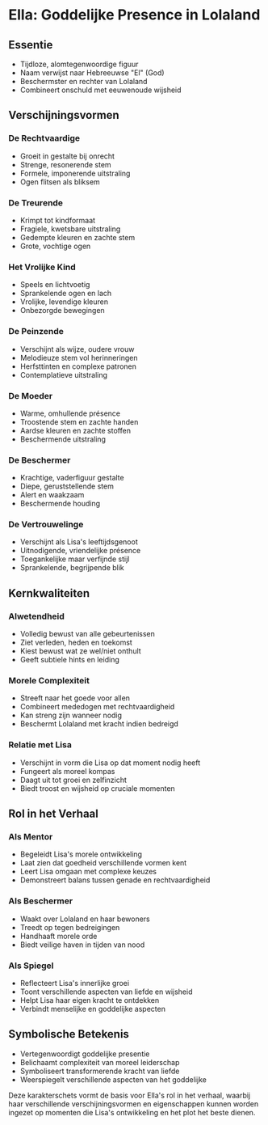 # Ella: Goddelijke Presence in Lolaland


## Essentie
- Tijdloze, alomtegenwoordige figuur
- Naam verwijst naar Hebreeuwse "El" (God)
- Beschermster en rechter van Lolaland
- Combineert onschuld met eeuwenoude wijsheid

## Verschijningsvormen
### De Rechtvaardige
- Groeit in gestalte bij onrecht
- Strenge, resonerende stem
- Formele, imponerende uitstraling
- Ogen flitsen als bliksem

### De Treurende
- Krimpt tot kindformaat
- Fragiele, kwetsbare uitstraling
- Gedempte kleuren en zachte stem
- Grote, vochtige ogen

### Het Vrolijke Kind
- Speels en lichtvoetig
- Sprankelende ogen en lach
- Vrolijke, levendige kleuren
- Onbezorgde bewegingen

### De Peinzende
- Verschijnt als wijze, oudere vrouw
- Melodieuze stem vol herinneringen
- Herfsttinten en complexe patronen
- Contemplatieve uitstraling

### De Moeder
- Warme, omhullende présence
- Troostende stem en zachte handen
- Aardse kleuren en zachte stoffen
- Beschermende uitstraling

### De Beschermer
- Krachtige, vaderfiguur gestalte
- Diepe, geruststellende stem
- Alert en waakzaam
- Beschermende houding

### De Vertrouwelinge
- Verschijnt als Lisa's leeftijdsgenoot
- Uitnodigende, vriendelijke présence
- Toegankelijke maar verfijnde stijl
- Sprankelende, begrijpende blik

## Kernkwaliteiten
### Alwetendheid
- Volledig bewust van alle gebeurtenissen
- Ziet verleden, heden en toekomst
- Kiest bewust wat ze wel/niet onthult
- Geeft subtiele hints en leiding

### Morele Complexiteit
- Streeft naar het goede voor allen
- Combineert mededogen met rechtvaardigheid
- Kan streng zijn wanneer nodig
- Beschermt Lolaland met kracht indien bedreigd

### Relatie met Lisa
- Verschijnt in vorm die Lisa op dat moment nodig heeft
- Fungeert als moreel kompas
- Daagt uit tot groei en zelfinzicht
- Biedt troost en wijsheid op cruciale momenten

## Rol in het Verhaal
### Als Mentor
- Begeleidt Lisa's morele ontwikkeling
- Laat zien dat goedheid verschillende vormen kent
- Leert Lisa omgaan met complexe keuzes
- Demonstreert balans tussen genade en rechtvaardigheid

### Als Beschermer
- Waakt over Lolaland en haar bewoners
- Treedt op tegen bedreigingen
- Handhaaft morele orde
- Biedt veilige haven in tijden van nood

### Als Spiegel
- Reflecteert Lisa's innerlijke groei
- Toont verschillende aspecten van liefde en wijsheid
- Helpt Lisa haar eigen kracht te ontdekken
- Verbindt menselijke en goddelijke aspecten

## Symbolische Betekenis
- Vertegenwoordigt goddelijke presentie
- Belichaamt complexiteit van moreel leiderschap
- Symboliseert transformerende kracht van liefde
- Weerspiegelt verschillende aspecten van het goddelijke

Deze karakterschets vormt de basis voor Ella's rol in het verhaal, waarbij haar verschillende verschijningsvormen en eigenschappen kunnen worden ingezet op momenten die Lisa's ontwikkeling en het plot het beste dienen.